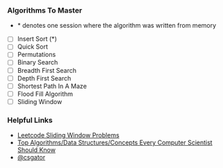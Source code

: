 ### Algorithms To Master
- \* denotes one session where the algorithm was written from memory

- [ ] Insert Sort (*)
- [ ] Quick Sort
- [ ] Permutations
- [ ] Binary Search
- [ ] Breadth First Search
- [ ] Depth First Search
- [ ] Shortest Path In A Maze
- [ ] Flood Fill Algorithm
- [ ] Sliding Window

### Helpful Links

- [Leetcode Sliding Window Problems](https://medium.com/leetcode-patterns/leetcode-pattern-2-sliding-windows-for-strings-e19af105316b)
- [Top Algorithms/Data Structures/Concepts Every Computer Scientist Should Know](https://medium.com/@codingfreak/top-algorithms-data-structures-concepts-every-computer-science-student-should-know-e0549c67b4ac)
- [@csgator](https://medium.com/@sourabreddy "seems like a cool guy")

